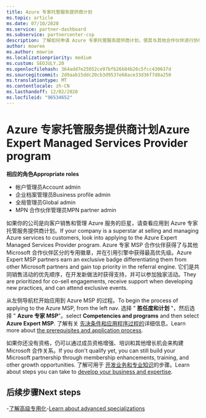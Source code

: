 ```yaml
---
title: Azure 专家托管服务提供商计划
ms.topic: article
ms.date: 07/10/2020
ms.service: partner-dashboard
ms.subservice: partnercenter-csp
description: 了解如何申请 Azure 专家托管服务提供商计划，使其与其他合作伙伴进行协作，并在引用引擎中获得最高优先级。
author: mowree
ms.author: mowrim
ms.localizationpriority: medium
ms.custom: SEOJULY.20
ms.openlocfilehash: 364add7e25052ce97bfb26b84b26c5fcc430637d
ms.sourcegitcommit: 2d9aab15ddc20cb3d9537e68ace33d36f7d8a250
ms.translationtype: MT
ms.contentlocale: zh-CN
ms.lasthandoff: 12/02/2020
ms.locfileid: "96534652"
---
```

# <a name="azure-expert-managed-services-provider-program"></a><span data-ttu-id="4fa3d-103">Azure 专家托管服务提供商计划</span><span class="sxs-lookup"><span data-stu-id="4fa3d-103">Azure Expert Managed Services Provider program</span></span>

<span data-ttu-id="4fa3d-104">**相应的角色**</span><span class="sxs-lookup"><span data-stu-id="4fa3d-104">**Appropriate roles**</span></span>

- <span data-ttu-id="4fa3d-105">帐户管理员</span><span class="sxs-lookup"><span data-stu-id="4fa3d-105">Account admin</span></span>
- <span data-ttu-id="4fa3d-106">企业档案管理员</span><span class="sxs-lookup"><span data-stu-id="4fa3d-106">Business profile admin</span></span>
- <span data-ttu-id="4fa3d-107">全局管理员</span><span class="sxs-lookup"><span data-stu-id="4fa3d-107">Global admin</span></span>
- <span data-ttu-id="4fa3d-108">MPN 合作伙伴管理员</span><span class="sxs-lookup"><span data-stu-id="4fa3d-108">MPN partner admin</span></span>

<span data-ttu-id="4fa3d-109">如果你的公司是向客户销售和管理 Azure 服务的巨星，请查看应用到 Azure 专家托管服务提供商计划。</span><span class="sxs-lookup"><span data-stu-id="4fa3d-109">If your company is a superstar at selling and managing Azure services to customers, look into applying to the Azure Expert Managed Services Provider program.</span></span> <span data-ttu-id="4fa3d-110">Azure 专家 MSP 合作伙伴获得了与其他 Microsoft 合作伙伴区分的专用徽章，并在引用引擎中获得最高优先级。</span><span class="sxs-lookup"><span data-stu-id="4fa3d-110">Azure Expert MSP partners earn an exclusive badge differentiating them from other Microsoft partners and gain top priority in the referral engine.</span></span> <span data-ttu-id="4fa3d-111">它们是共同销售活动的优先顺序，在开发新做法时获得支持，并可以参加独家活动。</span><span class="sxs-lookup"><span data-stu-id="4fa3d-111">They are prioritized for co-sell engagements, receive support when developing new practices, and can attend exclusive events.</span></span>

<span data-ttu-id="4fa3d-112">从左侧导航栏开始应用到 Azure MSP 的过程。</span><span class="sxs-lookup"><span data-stu-id="4fa3d-112">To begin the process of applying to the Azure MSP, from the left nav.</span></span> <span data-ttu-id="4fa3d-113">选择 " **胜任度和计划** "，然后选择 " **Azure 专家 MSP**"。</span><span class="sxs-lookup"><span data-stu-id="4fa3d-113">select **Competencies and programs** and then select **Azure Expert MSP**.</span></span> <span data-ttu-id="4fa3d-114">了解有关 [先决条件和应用程序过程的](https://partner.microsoft.com/membership/azure-expert-msp)详细信息。</span><span class="sxs-lookup"><span data-stu-id="4fa3d-114">Learn more about [the prerequisites and application process](https://partner.microsoft.com/membership/azure-expert-msp).</span></span> 

<span data-ttu-id="4fa3d-115">如果你还没有资格，仍可以通过成员资格增强、培训和其他增长机会来构建 Microsoft 合作关系。</span><span class="sxs-lookup"><span data-stu-id="4fa3d-115">If you don't qualify yet, you can still build your Microsoft partnership through membership enhancements, training, and other growth opportunities.</span></span>
<span data-ttu-id="4fa3d-116">了解可用于 [开发业务和专业知识](https://partner.microsoft.com/membership/azure-expert-msp)的步骤。</span><span class="sxs-lookup"><span data-stu-id="4fa3d-116">Learn about steps you can take to [develop your business and expertise](https://partner.microsoft.com/membership/azure-expert-msp).</span></span>

## <a name="next-steps"></a><span data-ttu-id="4fa3d-117">后续步骤</span><span class="sxs-lookup"><span data-stu-id="4fa3d-117">Next steps</span></span>

<span data-ttu-id="4fa3d-118">-[了解高级专用化](advanced-specializations.md)</span><span class="sxs-lookup"><span data-stu-id="4fa3d-118">-[Learn about advanced specializations](advanced-specializations.md)</span></span>